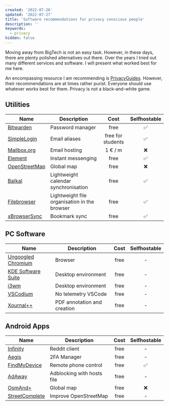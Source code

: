 ```yaml
---
created: '2022-07-26'
updated: '2022-07-27'
title: 'Software recommendations for privacy conscious people'
description: ''
keywords:
  - privacy
hidden: false
---
```


Moving away from BigTech is not an easy task. However, in these days, there are plenty polished
alternatives out there. Over the years I tried out many different services and software. I will
present what worked best for me here.

An encompassing resource I am recommending is [PrivacyGuides](https://www.privacyguides.org/).
However, their recommendations are at times rather purist. Everyone should use whatever works best for them.
Privacy is not a black-and-white game.

## Utilities

| Name                                                      | Description                                  |       Cost        |    Selfhostable    |
| --------------------------------------------------------- | -------------------------------------------- | :---------------: | :----------------: |
| [Bitwarden](https://bitwarden.com/)                       | Password manager                             |       free        | :white_check_mark: |
| [SimpleLogin](https://simplelogin.io/)                    | Email aliases                                | free for students | :white_check_mark: |
| [Mailbox.org](https://mailbox.org/en/)                    | Email hosting                                |      1 € / m      |        :x:         |
| [Element](https://element.io/)                            | Instant messenging                           |       free        | :white_check_mark: |
| [OpenStreetMap](https://www.openstreetmap.org/)           | Global map                                   |       free        |        :x:         |
| [Baïkal](https://sabre.io/baikal/)                        | Lightweight calendar synchronisation         |       free        | :white_check_mark: |
| [Filebrowser](https://github.com/filebrowser/filebrowser) | Lightweight file organisation in the browser |       free        | :white_check_mark: |
| [xBrowserSync](https://www.xbrowsersync.org/)             | Bookmark sync                                |       free        | :white_check_mark: |

## PC Software

| Name                                                                           | Description                 | Cost | Selfhostable |
| ------------------------------------------------------------------------------ | --------------------------- | :--: | :----------: |
| [Ungoogled Chromium](https://github.com/ungoogled-software/ungoogled-chromium) | Browser                     | free |      -       |
| [KDE Software Suite](https://kde.org/)                                         | Desktop environment         | free |      -       |
| [i3wm](https://i3wm.org/)                                                      | Desktop environment         | free |      -       |
| [VSCodium](https://vscodium.com/)                                              | No telemetry VSCode         | free |      -       |
| [Xournal++](https://xournalpp.github.io/)                                      | PDF annotation and creation | free |      -       |

## Android Apps

| Name                                                                             | Description                | Cost |    Selfhostable    |
| -------------------------------------------------------------------------------- | -------------------------- | :--: | :----------------: |
| [Infinity](https://f-droid.org/packages/ml.docilealligator.infinityforreddit/)   | Reddit client              | free |         -          |
| [Aegis](https://f-droid.org/en/packages/com.beemdevelopment.aegis)               | 2FA Manager                | free |         -          |
| [FindMyDevice](https://f-droid.org/en/packages/de.nulide.findmydevice/)          | Remote phone control       | free | :white_check_mark: |
| [AdAway](https://f-droid.org/en/packages/org.adaway/)                            | Adblocking with hosts file | free |         -          |
| [OsmAnd+](https://f-droid.org/en/packages/net.osmand.plus/)                      | Global map                 | free |        :x:         |
| [StreetComplete](https://f-droid.org/en/packages/de.westnordost.streetcomplete/) | Improve OpenStreetMap      | free |         -          |

